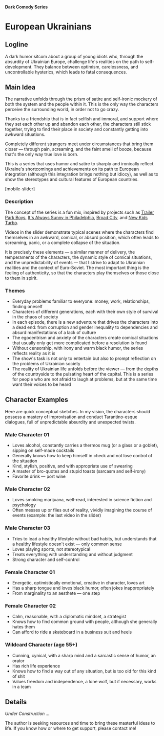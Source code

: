 #### Dark Comedy Series

# European Ukrainians

## Logline

A dark humor sitcom about a group of young idiots who, through the absurdity of Ukrainian Europe, challenge life's realities on the path to self-development. They balance between optimism, carelessness, and uncontrollable hysterics, which leads to fatal consequences.

## Main Idea

The narrative unfolds through the prism of satire and self-ironic mockery of both the system and the people within it. This is the only way the characters perceive the surrounding world, in order not to go crazy.

Thanks to a friendship that is in fact selfish and immoral, and support where they set each other up and abandon each other, the characters still stick together, trying to find their place in society and constantly getting into awkward situations.

Completely different strangers meet under circumstances that bring them closer — through pain, screaming, and the faint smell of booze, because that's the only way true love is born.

This is a series that uses humor and satire to sharply and ironically reflect Ukraine's shortcomings and achievements on its path to European integration (although this integration brings nothing but idiocy), as well as to show the stereotypes and cultural features of European countries.

[mobile-slider]

### Description

The concept of the series is a fun mix, inspired by projects such as [Trailer Park Boys](https://www.imdb.com/title/tt0290988/), [It's Always Sunny in Philadelphia](https://www.imdb.com/title/tt0472954/), [Broad City](https://www.imdb.com/title/tt2578560/), and [New Kids Turbo](https://www.imdb.com/title/tt1648112/).

Videos in the slider demonstrate typical scenes where the characters find themselves in an awkward, comical, or absurd position, which often leads to screaming, panic, or a complete collapse of the situation.

It is precisely these elements — a similar manner of delivery, the temperaments of the characters, the dynamic style of comical situations, and the unpredictability of events — that I strive to adapt to Ukrainian realities and the context of Euro-Soviet. The most important thing is the feeling of authenticity, so that the characters play themselves or those close to them in spirit.

### Themes

- Everyday problems familiar to everyone: money, work, relationships, finding oneself
- Characters of different generations, each with their own style of survival in the chaos of society
- In each episode, there is a new adventure that drives the characters into a dead end: from corruption and gender inequality to dependencies and absurd manifestations of a lack of culture
- The egocentrism and anxiety of the characters create comical situations that usually only get more complicated before a resolution is found
- Without censorship, with irony and warm black humor, the series reflects reality as it is
- The show's task is not only to entertain but also to prompt reflection on the problems of Ukrainian society
- The reality of Ukrainian life unfolds before the viewer — from the depths of the countryside to the pulsating heart of the capital. This is a series for people who are not afraid to laugh at problems, but at the same time want their voices to be heard

## Character Examples

Here are quick conceptual sketches. In my vision, the characters should possess a mastery of improvisation and conduct Tarantino-esque dialogues, full of unpredictable absurdity and unexpected twists.

### Male Character 01

- Loves alcohol, constantly carries a thermos mug (or a glass or a goblet), sipping on self-made cocktails
- Generally knows how to keep himself in check and not lose control of the situation
- Kind, stylish, positive, and with appropriate use of swearing
- A master of bro-quotes and stupid toasts (sarcasm and self-irony)
- Favorite drink — port wine

### Male Character 02

- Loves smoking marijuana, well-read, interested in science fiction and psychology
- Often messes up or flies out of reality, vividly imagining the course of events (example: the last video in the slider)

### Male Character 03

- Tries to lead a healthy lifestyle without bad habits, but understands that a healthy lifestyle doesn't exist — only common sense
- Loves playing sports, not stereotypical
- Treats everything with understanding and without judgment
- Strong character and self-control

### Female Character 01

- Energetic, optimistically emotional, creative in character, loves art
- Has a sharp tongue and loves black humor, often jokes inappropriately
- From marginality to an aesthete — one step

### Female Character 02

- Calm, reasonable, with a diplomatic mindset, a strategist
- Knows how to find common ground with people, although she generally hates them
- Can afford to ride a skateboard in a business suit and heels

### Wildcard Character (age 55+)

- Cunning, cynical, with a sharp mind and a sarcastic sense of humor, an orator
- Has rich life experience
- Knows how to find a way out of any situation, but is too old for this kind of shit
- Values freedom and independence, a lone wolf, but if necessary, works in a team

## Details

*Under Construction …*

The author is seeking resources and time to bring these masterful ideas to life. If you know how or where to get support, please contact me!